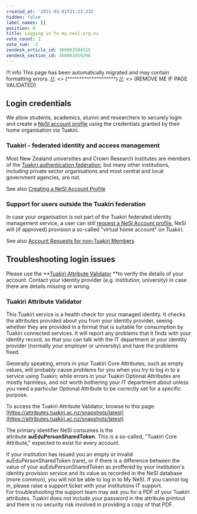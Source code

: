 ```yaml
---
created_at: '2021-03-01T21:23:33Z'
hidden: false
label_names: []
position: 0
title: Logging in to my.nesi.org.nz
vote_count: 2
vote_sum: -2
zendesk_article_id: 360003584515
zendesk_section_id: 360001059296
---
```



[//]: <> (REMOVE ME IF PAGE VALIDATED)
[//]: <> (vvvvvvvvvvvvvvvvvvvv)
!!! info
    This page has been automatically migrated and may contain formatting errors.
[//]: <> (^^^^^^^^^^^^^^^^^^^^)
[//]: <> (REMOVE ME IF PAGE VALIDATED)
## Login credentials

We allow students, academics, alumni and researchers to securely login
and create a [NeSI account
profile](https://support.nesi.org.nz/hc/en-gb/articles/360000159715)
using the credentials granted by their home organisation via Tuakiri.

### Tuakiri - federated identity and access management

Most New Zealand universities and Crown Research Institutes are members
of the [Tuakiri authentication
federation](https://www.reannz.co.nz/products-and-services/tuakiri/join/),
but many other institutions, including private sector organisations and
most central and local government agencies, are not. 

See also [Creating a NeSI Account
Profile](https://support.nesi.org.nz/hc/en-gb/articles/360000159715)

### Support for users outside the Tuakiri federation

In case your organisation is not part of the Tuakiri federated identity
management service, a user can still [request a NeSI Account
profile.](https://my.nesi.org.nz/html/request_nesi_account) NeSI will
(if approved) provision a so-called "virtual home account" on Tuakiri. 

See also [Account Requests for non-Tuakiri
Members](https://support.nesi.org.nz/hc/en-gb/articles/360000216035)

## Troubleshooting login issues

Please use the **[Tuakiri Attribute
Validator](https://attributes.tuakiri.ac.nz/snapshots/latest) **to
verify the details of your account. Contact your identity provider (e.g.
institution, university) in case there are details missing or wrong.

### Tuakiri Attribute Validator

This Tuakiri service is a health check for your managed identity. It
checks the attributes provided about you from your identity provider,
seeing whether they are provided in a format that is suitable for
consumption by Tuakiri connected services. It will report any problems
that it finds with your identity record, so that you can talk with the
IT department at your identity provider (normally your employer or
university) and have the problems fixed.

Generally speaking, errors in your Tuakiri Core Attributes, such as
empty values, will probably cause problems for you when you try to log
in to a service using Tuakiri; while errors in your Tuakiri Optional
Attributes are mostly harmless, and not worth bothering your IT
department about unless you need a particular Optional Attribute to be
correctly set for a specific purpose.

To access the Tuakiri Attribute Validator, browse to this page:
[https://attributes.tuakiri.ac.nz/snapshots/latest﻿](https://attributes.tuakiri.ac.nz/snapshots/latest)

The primary identifier NeSI consumes is the
attribute **auEduPersonSharedToken**. This is a so-called, "Tuakiri Core
Attribute," expected to exist for every account.

If your institution has issued you an empty or invalid
auEduPersonSharedToken (rare), or if there is a difference between the
value of your auEduPersonSharedToken as proffered by your institution's
identity provision service and its value as recorded in the NeSI
database (more common), you will not be able to log in to My NeSI. If
you cannot log in, please raise a support ticket with your institutions
IT support.  
For troubleshooting the support team may ask you for a PDF of your
Tuakiri attributes. Tuakiri does not include your password in the
attribute printout and there is no security risk involved in providing a
copy of that PDF.
